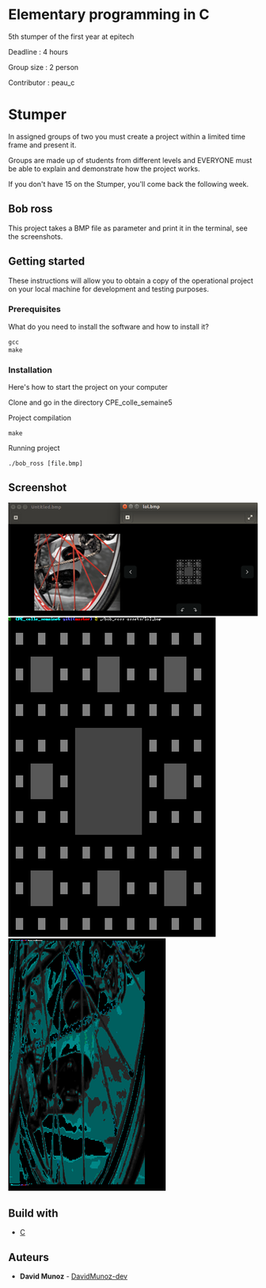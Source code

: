 # Elementary programming in C

5th stumper of the first year at epitech

Deadline : 4 hours

Group size : 2 person

Contributor : peau_c

# Stumper

In assigned groups of two you must create a project within a limited time frame and present it. 

Groups are made up of students from different levels and EVERYONE must be able to explain and demonstrate how the project works. 

If you don't have 15 on the Stumper, you'll come back the following week.

## Bob ross

This project takes a BMP file as parameter and print it in the terminal, see the screenshots.

## Getting started

These instructions will allow you to obtain a copy of the operational project on your local machine for development and testing purposes.

### Prerequisites

What do you need to install the software and how to install it?

```
gcc
make
```

### Installation

Here's how to start the project on your computer

Clone and go in the directory CPE_colle_semaine5

Project compilation

```
make
```

Running project

```
./bob_ross [file.bmp] 
```


## Screenshot

![Screenshot](screenshot/screen3.png)
![Screenshot](screenshot/screen2.png)
![Screenshot](screenshot/screen.png)

## Build with

* [C](https://en.wikipedia.org/wiki/C_(programming_language))

## Auteurs

* **David Munoz** - [DavidMunoz-dev](https://github.com/davidmunoz-dev)
